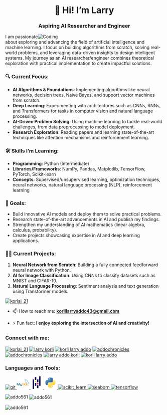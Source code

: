 <h1 align='center'>👋 Hi! I’m Larry</h1>
<h3 align="center">Aspiring AI Researcher and Engineer</h3>
<img align='right' alt='Coding' width='400' src='https://res.cloudinary.com/lwgatsby/f_auto/www/uploads/2020/04/1200px-What-is-artificial-intelligence-_What_is_artificial_intelligence.jpg'>

I am passionate about exploring and advancing the field of artificial intelligence and machine learning. I focus on building algorithms from scratch, solving real-world problems, and leveraging data-driven insights to design intelligent systems. My journey as an AI researcher/engineer combines theoretical exploration with practical implementation to create impactful solutions.

### 🔍 Current Focus:
- **AI Algorithms & Foundations**: Implementing algorithms like neural networks, decision trees, Naive Bayes, and support vector machines from scratch.  
- **Deep Learning**: Experimenting with architectures such as CNNs, RNNs, and Transformers for tasks in computer vision and natural language processing.  
- **AI-Driven Problem Solving**: Using machine learning to tackle real-world challenges, from data preprocessing to model deployment.  
- **Research Exploration**: Reading papers and learning state-of-the-art techniques like attention mechanisms and reinforcement learning.

### 🛠️ Skills I’m Learning:
- **Programming**: Python (Intermediate)  
- **Libraries/Frameworks**: NumPy, Pandas, Matplotlib, TensorFlow, PyTorch, Scikit-learn  
- **Concepts**: Supervised/unsupervised learning, optimization techniques, neural networks, natural language processing (NLP), reinforcement learning  

### 🌱 Goals:
- Build innovative AI models and deploy them to solve practical problems.  
- Research state-of-the-art advancements in AI and publish my findings.  
- Strengthen my understanding of AI mathematics (linear algebra, calculus, probability).  
- Create projects showcasing expertise in AI and deep learning applications.  

### 👨‍💻 Current Projects:
1. **Neural Network from Scratch**: Building a fully connected feedforward neural network with Python.  
2. **AI for Image Classification**: Using CNNs to classify datasets such as MNIST and CIFAR-10.  
3. **Natural Language Processing**: Sentiment analysis and text generation using Transformer models.

<p align="left"> <a href="https://twitter.com/korlai_21" target="blank"><img src="https://img.shields.io/twitter/follow/korlai_21?logo=twitter&style=for-the-badge" alt="korlai_21" /></a> </p>

- 📫 How to reach me: **korlilarryaddo43@gmail.com**  

- ⚡ Fun fact: **I enjoy exploring the intersection of AI and creativity!**

### Connect with me:
<p align="left">
<a href="https://twitter.com/korlai_21" target="blank"><img align="center" src="https://raw.githubusercontent.com/rahuldkjain/github-profile-readme-generator/master/src/images/icons/Social/twitter.svg" alt="korlai_21" height="30" width="40" /></a>
<a href="https://linkedin.com/in/larry korli" target="blank"><img align="center" src="https://raw.githubusercontent.com/rahuldkjain/github-profile-readme-generator/master/src/images/icons/Social/linked-in-alt.svg" alt="larry korli" height="30" width="40" /></a>
<a href="https://kaggle.com/korli larry addo" target="blank"><img align="center" src="https://raw.githubusercontent.com/rahuldkjain/github-profile-readme-generator/master/src/images/icons/Social/kaggle.svg" alt="korli larry addo" height="30" width="40" /></a>
<a href="https://instagram.com/addochronicles" target="blank"><img align="center" src="https://raw.githubusercontent.com/rahuldkjain/github-profile-readme-generator/master/src/images/icons/Social/instagram.svg" alt="addochronicles" height="30" width="40" /></a>
<a href="https://www.youtube.com/c/addochronicles" target="blank"><img align="center" src="https://raw.githubusercontent.com/rahuldkjain/github-profile-readme-generator/master/src/images/icons/Social/youtube.svg" alt="addochronicles" height="30" width="40" /></a>
<a href="https://www.hackerrank.com/larry addo korli" target="blank"><img align="center" src="https://raw.githubusercontent.com/rahuldkjain/github-profile-readme-generator/master/src/images/icons/Social/hackerrank.svg" alt="larry addo korli" height="30" width="40" /></a>
<a href="https://www.leetcode.com/korli larry addo" target="blank"><img align="center" src="https://raw.githubusercontent.com/rahuldkjain/github-profile-readme-generator/master/src/images/icons/Social/leet-code.svg" alt="korli larry addo" height="30" width="40" /></a>
</p>

### Languages and Tools:
<p align="left"> 
<a href="https://git-scm.com/" target="_blank" rel="noreferrer"> <img src="https://www.vectorlogo.zone/logos/git-scm/git-scm-icon.svg" alt="git" width="40" height="40"/> </a> 
<a href="https://www.mysql.com/" target="_blank" rel="noreferrer"> <img src="https://raw.githubusercontent.com/devicons/devicon/master/icons/mysql/mysql-original-wordmark.svg" alt="mysql" width="40" height="40"/> </a> 
<a href="https://pandas.pydata.org/" target="_blank" rel="noreferrer"> <img src="https://raw.githubusercontent.com/devicons/devicon/2ae2a900d2f041da66e950e4d48052658d850630/icons/pandas/pandas-original.svg" alt="pandas" width="40" height="40"/> </a> 
<a href="https://www.python.org" target="_blank" rel="noreferrer"> <img src="https://raw.githubusercontent.com/devicons/devicon/master/icons/python/python-original.svg" alt="python" width="40" height="40"/> </a> 
<a href="https://scikit-learn.org/" target="_blank" rel="noreferrer"> <img src="https://upload.wikimedia.org/wikipedia/commons/0/05/Scikit_learn_logo_small.svg" alt="scikit_learn" width="40" height="40"/> </a> 
<a href="https://seaborn.pydata.org/" target="_blank" rel="noreferrer"> <img src="https://seaborn.pydata.org/_images/logo-mark-lightbg.svg" alt="seaborn" width="40" height="40"/> </a> 
<a href="https://www.tensorflow.org" target="_blank" rel="noreferrer"> <img src="https://www.vectorlogo.zone/logos/tensorflow/tensorflow-icon.svg" alt="tensorflow" width="40" height="40"/> </a> 
</p>

<p><img align="left" src="https://github-readme-stats.vercel.app/api/top-langs?username=addo561&show_icons=true&locale=en&layout=compact" alt="addo561" /></p>

<p>&nbsp;<img align="center" src="https://github-readme-stats.vercel.app/api?username=addo561&show_icons=true&locale=en" alt="addo561" /></p>

<p><img align="center" src="https://github-readme-streak-stats.herokuapp.com/?user=addo561&" alt="addo561" /></p>
